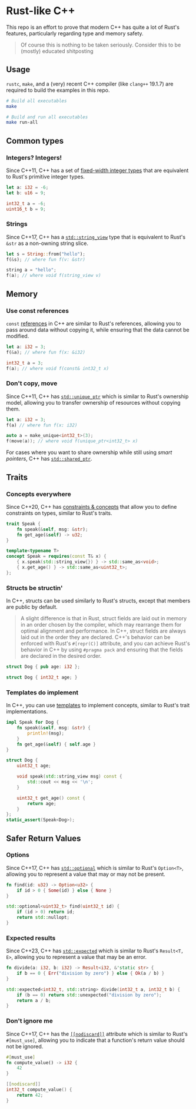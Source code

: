 # Rust-like C++

This repo is an effort to prove that modern C++ has quite a lot of Rust's features, particularly regarding type and memory safety.

> Of course this is nothing to be taken seriously. Consider this to be (mostly) educated shitposting

## Usage

`rustc`, `make`, and a (very) recent C++ compiler (like `clang++` 19.1.7) are required to build the examples in this repo.
```bash
# Build all executables
make

# Build and run all executables
make run-all
```

## Common types

### Integers? Integers!
Since C++11, C++ has a set of [fixed-width integer types](https://en.cppreference.com/w/cpp/types/integer.html) that are equivalent to Rust's primitive integer types.
```rust
let a: i32 = -6;
let b: u16 = 9;
```
```cpp
int32_t a = -6;
uint16_t b = 9;
```

### Strings
Since C++17, C++ has a [`std::string_view`](https://en.cppreference.com/w/cpp/string/basic_string_view.html) type that is equivalent to Rust's `&str` as a non-owning string slice.
```rust
let s = String::from("hello");
f(&s); // where fun f(v: &str)
```
```cpp
string a = "hello";
f(a); // where void f(string_view v)
```

## Memory

### Use const references
`const` [references](https://en.cppreference.com/w/cpp/language/reference.html) in C++ are similar to Rust's references, allowing you to pass around data without copying it, while ensuring that the data cannot be modified.
```rust
let a: i32 = 3;
f(&a); // where fun f(x: &i32)
```
```cpp
int32_t a = 3;
f(a); // where void f(const& int32_t x)
```

### Don't copy, move
Since C++11, C++ has [`std::unique_ptr`](https://en.cppreference.com/w/cpp/memory/unique_ptr.html) which is similar to Rust's ownership model, allowing you to transfer ownership of resources without copying them.
```rust
let a: i32 = 3;
f(a) // where fun f(x: i32)
```
```cpp
auto a = make_unique<int32_t>(3);
f(move(a)); // where void f(unique_ptr<int32_t> x)
```
For cases where you want to share ownership while still using *smart pointers*, C++ has [`std::shared_ptr`](https://en.cppreference.com/w/cpp/memory/shared_ptr.html).

## Traits

### Concepts everywhere
Since C++20, C++ has [constraints & concepts](https://en.cppreference.com/w/cpp/language/constraints.html) that allow you to define constraints on types, similar to Rust's traits.
```rust
trait Speak {
    fn speak(&self, msg: &str);
    fn get_age(&self) -> u32;
}
```
```cpp
template<typename T>
concept Speak = requires(const T& x) {
    { x.speak(std::string_view{}) } -> std::same_as<void>;
    { x.get_age() } -> std::same_as<uint32_t>;
};
```

### Structs be structin'
In C++, structs can be used similarly to Rust's structs, except that members are public by default.
> A slight difference is that in Rust, struct fields are laid out in memory in an order chosen by the compiler, which may rearrange them for optimal alignment and performance. In C++, struct fields are always laid out in the order they are declared. C++'s behavior can be enforced with Rust's `#[repr(C)]` attribute, and you can achieve Rust's behavior in C++ by using `#pragma pack` and ensuring that the fields are declared in the desired order.
```rust
struct Dog { pub age: i32 };
```
```cpp
struct Dog { int32_t age; }
```

### Templates do implement
In C++, you can use [templates](https://www.en.cppreference.com/w/cpp/language/templates.html) to implement concepts, similar to Rust's trait implementations.
```rust
impl Speak for Dog {
    fn speak(&self, msg: &str) {
        println!(msg);
    }
    fn get_age(&self) { self.age }
}
```
```cpp
struct Dog {
    uint32_t age;

    void speak(std::string_view msg) const {
        std::cout << msg << '\n';
    }

    uint32_t get_age() const {
        return age;
    }
};
static_assert(Speak<Dog>);
```

## Safer Return Values

### Options
Since C++17, C++ has [`std::optional`](https://en.cppreference.com/w/cpp/utility/optional.html) which is similar to Rust's `Option<T>`, allowing you to represent a value that may or may not be present.
```rust
fn find(id: u32) -> Option<u32> {
    if id > 0 { Some(id) } else { None }
}
```
```cpp
std::optional<uint32_t> find(uint32_t id) {
    if (id > 0) return id;
    return std::nullopt;
}
```

### Expected results
Since C++23, C++ has [`std::expected`](https://en.cppreference.com/w/cpp/utility/expected.html) which is similar to Rust's `Result<T, E>`, allowing you to represent a value that may be an error.
```rust
fn divide(a: i32, b: i32) -> Result<i32, &'static str> {
    if b == 0 { Err("division by zero") } else { Ok(a / b) }
}
```
```cpp
std::expected<int32_t, std::string> divide(int32_t a, int32_t b) {
    if (b == 0) return std::unexpected("division by zero");
    return a / b;
}
```

### Don't ignore me
Since C++17, C++ has the [`[[nodiscard]]`](https://en.cppreference.com/w/cpp/language/attributes/nodiscard) attribute which is similar to Rust's `#[must_use]`, allowing you to indicate that a function's return value should not be ignored.
```rust
#[must_use]
fn compute_value() -> i32 {
    42
}
```
```cpp
[[nodiscard]]
int32_t compute_value() {
    return 42;
}
```
